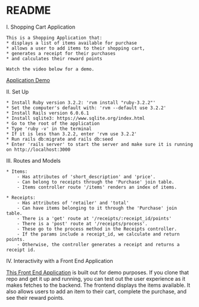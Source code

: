 # README

I. Shopping Cart Application

    This is a Shopping Application that:
    * displays a list of items available for purchase
    * allows a user to add items to their shopping cart, 
    * generates a receipt for their purchases 
    * and calculates their reward points 
    
    Watch the video below for a demo.
   <a href="https://www.loom.com/share/3f0fb37b5bb64514bccf4316d472f971?sid=f4f83d13-9627-4470-83eb-f5430a6cd417">Application Demo</a>

II. Set Up 

    * Install Ruby version 3.2.2: 'rvm install "ruby-3.2.2"'
    * Set the computer's default with: 'rvm --default use 3.2.2'
    * Install Rails version 6.0.6.1
    * Install sqlite3: https://www.sqlite.org/index.html
    * Go to the root of the application
    * Type 'ruby -v' in the terminal
    * If it is less than 3.2.2, enter 'rvm use 3.2.2'
    * Run rails db:migrate and rails db:seed
    * Enter 'rails server' to start the server and make sure it is running on http://localhost:3000

III. Routes and Models

    * Items: 
        - Has attributes of 'short_description' and 'price'. 
        - Can belong to receipts through the 'Purchase' join table. 
        - Items controller route '/items' renders an index of items.

    * Receipts: 
        - Has attributes of 'retailer' and 'total'
        - Can have items belonging to it through the 'Purchase' join table. 
        - There is a 'get' route at '/receipts/:receipt_id/points' 
        - There is a 'post' route at '/receipts/process'. 
        - These go to the process method in the Receipts controller. 
        - If the params include a receipt_id, we calculate and return points.
        - Otherwise, the controller generates a receipt and returns a receipt id.

IV. Interactivity with a Front End Application

<a href="https://github.com/automobileslie/grocery_store_application_front_endfront-end">This Front End Application</a> is built out for demo purposes. 
If you clone that repo and get it up and running, 
you can test out the user experience as it makes fetches to the backend. 
The frontend displays the items available. 
It also allows users to add an item to their cart, complete the purchase, and see their reward points. 

